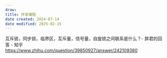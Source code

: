 ```yaml
---
draw:
title: 并发编程
date created: 2024-07-14
date modified: 2025-02-15
---
```


互斥锁，同步锁，临界区，互斥量，信号量，自旋锁之间联系是什么？- 胖君的回答 - 知乎  
https://www.zhihu.com/question/39850927/answer/242109380
